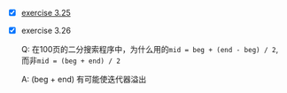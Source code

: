 - [x] [exercise 3.25](../exercises/3_25.cc)

- [x] exercise 3.26

    Q: 在100页的二分搜索程序中，为什么用的`mid = beg + (end - beg) / 2`, 
而非`mid = (beg + end) / 2`

    A: (beg + end) 有可能使迭代器溢出